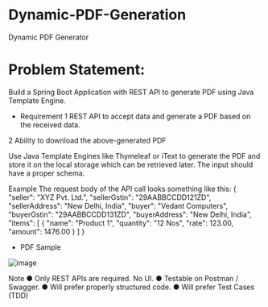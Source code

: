 # Dynamic-PDF-Generation
Dynamic PDF Generator

# Problem Statement:

Build a Spring Boot Application with REST API to generate PDF using Java Template Engine.

- Requirement
1 REST API to accept data and generate a PDF based on the received data.

2 Ability to download the above-generated PDF

Use Java Template Engines like Thymeleaf or iText to generate the PDF and store it on
the local storage which can be retrieved later. The input should have a proper schema.

Example
The request body of the API call looks something like this:
{
"seller": "XYZ Pvt. Ltd.",
"sellerGstin": "29AABBCCDD121ZD",
"sellerAddress": "New Delhi, India",
"buyer": "Vedant Computers",
"buyerGstin": "29AABBCCDD131ZD",
"buyerAddress": "New Delhi, India",
"items": [
{
"name": "Product 1",
"quantity": "12 Nos",
"rate": 123.00,
"amount": 1476.00
}
]
}

- PDF Sample

![image](https://user-images.githubusercontent.com/91825705/221169805-277d8ffe-4eca-4535-b7be-76344ae531b0.png)


Note
● Only REST APIs are required. No UI.
● Testable on Postman / Swagger.
● Will prefer properly structured code.
● Will prefer Test Cases (TDD)
